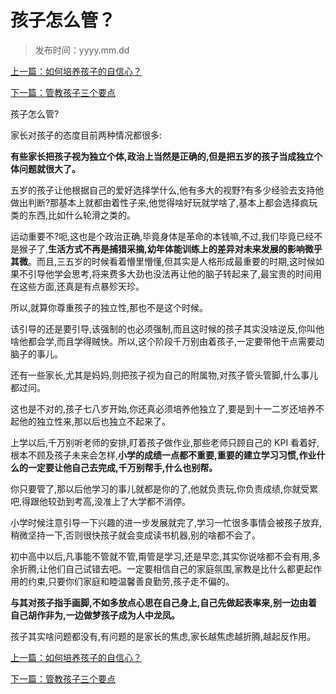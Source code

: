 # 孩子怎么管？

> 发布时间：yyyy.mm.dd 

[上一篇：如何培养孩子的自信心？ ](/education/article10)

[下一篇：管教孩子三个要点](/education/article12)

孩子怎么管?

家长对孩子的态度目前两种情况都很多:

**有些家长把孩子视为独立个体,政治上当然是正确的,但是把五岁的孩子当成独立个体问题就很大了。**

五岁的孩子让他根据自己的爱好选择学什么,他有多大的视野?有多少经验去支持他做出判断?那基本上就都由着性子来,他觉得啥好玩就学啥了,基本上都会选择疯玩类的东西,比如什么轮滑之类的。

运动重要不?呃,这也是个政治正确,毕竟身体是革命的本钱嘛,不过,我们毕竟已经不是猴子了,**生活方式不再是捕猎采摘,幼年体能训练上的差异对未来发展的影响微乎其微**。而且,三五岁的时候看着懵里懵懂,但其实是人格形成最重要的时期,这时候如果不引导他学会思考,将来费多大劲也没法再让他的脑子转起来了,最宝贵的时间用在这些方面,还真是有点暴殄天珍。

所以,就算你尊重孩子的独立性,那也不是这个时候。

该引导的还是要引导,该强制的也必须强制,而且这时候的孩子其实没啥逆反,你叫他啥他都会学,而且学得贼快。所以,这个阶段千万别由着孩子,一定要带他干点需要动脑子的事儿。

还有一些家长,尤其是妈妈,则把孩子视为自己的附属物,对孩子管头管脚,什么事儿都过问。

这也是不对的,孩子七八岁开始,你还真必须培养他独立了,要是到十一二岁还培养不起他的独立性来,那以后也独立不起来了。

上学以后,千万别听老师的安排,盯着孩子做作业,那些老师只顾自己的 KPI 看着好,根本不顾及孩子未来会怎样,**小学的成绩一点都不重要,重要的建立学习习惯,作业什么的一定要让他自己去完成,千万别帮手,什么也别帮。**

你只要管了,那以后他学习的事儿就都是你的了,他就负责玩,你负责成绩,你就受累吧,得跟他较劲到考高,没准上了大学都不消停。

小学时候注意引导一下兴趣的进一步发展就完了,学习一忙很多事情会被孩子放弃,稍微坚持一下,否则很快孩子就会变成读书机器,别的啥都不会了。

初中高中以后,凡事能不管就不管,甭管是学习,还是早恋,其实你说啥都不会有用,多余折腾,让他们自己试错去吧。一定要相信自己的家庭氛围,家教是比什么都更起作用的约束,只要你们家庭和睦温馨善良勤劳,孩子走不偏的。

**与其对孩子指手画脚,不如多放点心思在自己身上,自己先做起表率来,别一边由着自己胡作非为,一边做梦孩子成为人中龙凤。**

孩子其实啥问题都没有,有问题的是家长的焦虑,家长越焦虑越折腾,越起反作用。



[上一篇：如何培养孩子的自信心？ ](/education/article10)

[下一篇：管教孩子三个要点](/education/article12)